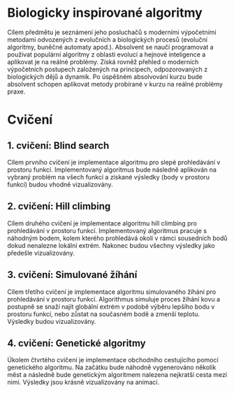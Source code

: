 # Biologicky inspirované algoritmy

Cílem předmětu je seznámení jeho posluchačů s moderními výpočetními metodami odvozených z evolučních a biologických
procesů (evoluční algoritmy, buněčné automaty apod.). Absolvent se naučí programovat a používat populární algoritmy z
oblasti evolucí a hejnové inteligence a aplikovat je na reálné problémy. Získá rovněž přehled o moderních výpočetních
postupech založených na principech, odpozorovaných z biologických dějů a dynamik. Po úspěšném absolvování kurzu bude
absolvent schopen aplikovat metody probírané v kurzu na reálné problémy praxe.

# Cvičení

## 1. cvičení: Blind search

Cílem prvního cvičení je implementace algoritmu pro slepé prohledávání v prostoru funkcí. Implementovaný algoritmus
bude následně aplikován na vybraný problém na všech funkcí a získané výsledky (body v prostoru funkcí) budou vhodně
vizualizovány.

## 2. cvičení: Hill climbing

Cílem druhého cvičení je implementace algoritmu hill climbing pro prohledávání v prostoru funkcí. Implementovaný
algoritmus pracuje s náhodným bodem, kolem kterého prohledává okolí v rámci sousedních bodů dokud nenalezne lokální
extrém. Nakonec budou všechny výsledky jako předešle vizualizovány.

## 3. cvičení: Simulované žíhání

Cílem třetího cvičení je implementace algoritmu simulovaného žíhání pro prohledávání v prostoru funkcí. Algorithmus
simuluje proces žíhání kovu a postupně se snaží najít globální extrém v podobě výběru lepšího bodu v prostoru funkcí,
nebo zůstat na současném bodě a zmenší teplotu. Výsledky budou vizualizovány.

## 4. cvičení: Genetické algoritmy

Úkolem čtvrtého cvičení je implementace obchodního cestujícího pomocí genetického algoritmu. Na začátku bude náhodně
vygenerováno několik měst a následně bude genetickým algoritmem nalezena nejkratší cesta mezi nimi. Výsledky jsou
krásně vizualizovány na animaci.